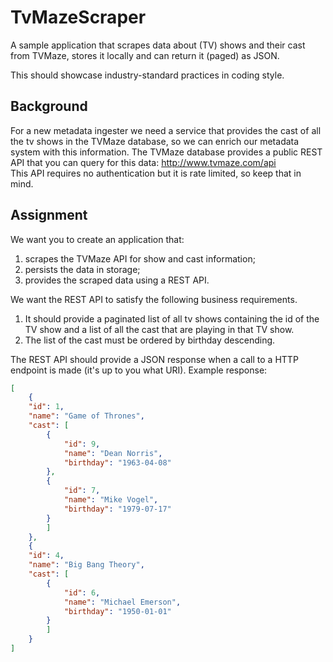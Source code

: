 # TvMazeScraper

A sample application that scrapes data about (TV) shows and their cast from TVMaze, stores it locally and can return it (paged) as JSON.

This should showcase industry-standard practices in coding style.

## Background
For a new metadata ingester we need a service that provides the cast of all the tv shows in the TVMaze database, so we can enrich our metadata system with this information. The TVMaze database provides a public REST API that you can query for this data:
http://www.tvmaze.com/api  
This API requires no authentication but it is rate limited, so keep that in mind.

## Assignment
We want you to create an application that:
1.	scrapes the TVMaze API for show and cast information;
2.	persists the data in storage;
3.	provides the scraped data using a REST API.

We want the REST API to satisfy the following business requirements.
1.	It should provide a paginated list of all tv shows containing the id of the TV show and a list of all the cast that are playing in that TV show.
2.	The list of the cast must be ordered by birthday descending.


The REST API should provide a JSON response when a call to a HTTP endpoint is made (it's up to you what URI).
Example response:

```json
[
    {
    "id": 1,
    "name": "Game of Thrones",
    "cast": [
        {
            "id": 9,
            "name": "Dean Norris",
            "birthday": "1963-04-08"
        },
        {
            "id": 7,
            "name": "Mike Vogel",
            "birthday": "1979-07-17"
        }
        ]
    },
    {
    "id": 4,
    "name": "Big Bang Theory",
    "cast": [
        {
            "id": 6,
            "name": "Michael Emerson",
            "birthday": "1950-01-01"
        }
        ]
    }
]
```
